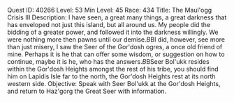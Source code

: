 Quest ID: 40266
Level: 53
Min Level: 45
Race: 434
Title: The Maul'ogg Crisis III
Description: I have seen, a great many things, a great darkness that has enveloped not just this island, but all around us. My people did the bidding of a greater power, and followed it into the darkness willingly. We were nothing more then pawns until our demise.$B$BI did, however, see more than just misery, I saw the Seer of the Gor'dosh ogres, a once old friend of mine. Perhaps it is he that can offer some wisdom, or suggestion on how to continue, maybe it is he, who has the answers.$B$BSeer Bol'ukk resides within the Gor'dosh Heights amongst the rest of his tribe, you should find him on Lapidis Isle far to the north, the Gor'dosh Heights rest at its north western side.
Objective: Speak with Seer Bol'ukk at the Gor'dosh Heights, and return to Haz'gorg the Great Seer with information.
